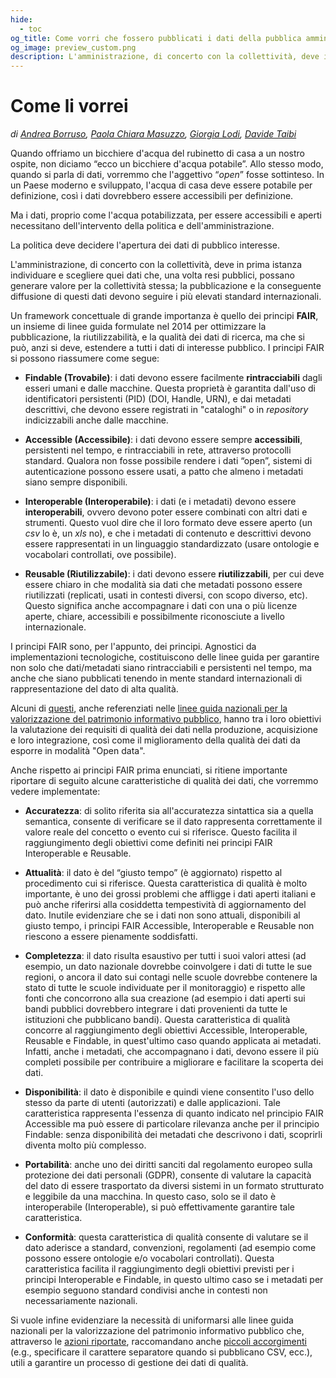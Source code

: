 ```yaml
---
hide:
  - toc
og_title: Come vorri che fossero pubblicati i dati della pubblica amministrazione
og_image: preview_custom.png
description: L'amministrazione, di concerto con la collettività, deve in prima istanza individuare e scegliere quei dati che, una volta resi pubblici, possano generare valore per la collettività stessa
---
```


# Come li vorrei

*di [Andrea Borruso](https://twitter.com/aborruso), [Paola Chiara Masuzzo](https://twitter.com/pcmasuzzo), [Giorgia Lodi](https://twitter.com/GiorgiaLodi), [Davide Taibi](https://twitter.com/dataibi)*

Quando offriamo un bicchiere d'acqua del rubinetto di casa a un nostro ospite, non diciamo “ecco un bicchiere d'acqua potabile”. Allo stesso modo, quando si parla di dati, vorremmo che l'aggettivo “*open*” fosse sottinteso.
In un Paese moderno e sviluppato, l'acqua di casa deve essere potabile per definizione, così i dati dovrebbero essere accessibili per definizione.

Ma i dati, proprio come l'acqua potabilizzata, per essere accessibili e aperti necessitano dell'intervento della politica e dell'amministrazione.

La politica deve decidere l'apertura dei dati di pubblico interesse.

L'amministrazione, di concerto con la collettività, deve in prima istanza individuare e scegliere quei dati che, una volta resi pubblici, possano generare valore per la collettività stessa; la pubblicazione e la conseguente diffusione di questi dati devono seguire i più elevati standard internazionali.

Un framework concettuale di grande importanza è quello dei principi **FAIR**, un insieme di linee guida formulate nel 2014 per ottimizzare la pubblicazione, la riutilizzabilità, e la qualità dei dati di ricerca, ma che si può, anzi si deve, estendere a tutti i dati di interesse pubblico. I principi FAIR si possono riassumere come segue:

  - **Findable (Trovabile)**: i dati devono essere facilmente **rintracciabili** dagli esseri umani e dalle macchine. Questa proprietà è garantita dall'uso di identificatori persistenti (PID) (DOI, Handle, URN), e dai metadati descrittivi, che devono essere registrati in "cataloghi" o in *repository* indicizzabili anche dalle macchine.

  - **Accessible (Accessibile)**: i dati devono essere sempre **accessibili**, persistenti nel tempo, e rintracciabili in rete, attraverso protocolli standard. Qualora non fosse possibile rendere i dati “open”, sistemi di autenticazione possono essere usati, a patto che almeno i metadati siano sempre disponibili.

  - **Interoperable (Interoperabile)**: i dati (e i metadati) devono essere **interoperabili**, ovvero devono poter essere combinati con altri dati e strumenti. Questo vuol dire che il loro formato deve essere aperto (un *csv* lo è, un *xls* no), e che i metadati di contenuto e descrittivi devono essere rappresentati in un linguaggio standardizzato (usare ontologie e vocabolari controllati, ove possibile).

  - **Reusable (Riutilizzabile)**: i dati devono essere **riutilizzabili**, per cui deve essere chiaro in che modalità sia dati che metadati possono essere riutilizzati (replicati, usati in contesti diversi, con scopo diverso, etc). Questo significa anche accompagnare i dati con una o più licenze aperte, chiare, accessibili e possibilmente riconosciute a livello internazionale.

I principi FAIR sono, per l'appunto, dei principi. Agnostici da implementazioni tecnologiche, costituiscono delle linee guida per garantire non solo che dati/metadati siano rintracciabili e persistenti nel tempo, ma anche che siano pubblicati tenendo in mente standard internazionali di rappresentazione del dato di alta qualità.

Alcuni di [questi](http://www.iso25000.it/styled-19/), anche referenziati nelle [linee guida nazionali per la valorizzazione del patrimonio informativo pubblico](https://docs.italia.it/italia/daf/lg-patrimonio-pubblico/it/stabile/aspettiorg.html#qualita-dei-dati), hanno tra i loro obiettivi la valutazione dei requisiti di qualità dei dati nella produzione, acquisizione e loro integrazione, così come il miglioramento della qualità dei dati da esporre in modalità "Open data".

Anche rispetto ai principi FAIR prima enunciati, si ritiene importante riportare di seguito alcune caratteristiche di qualità dei dati, che vorremmo vedere implementate:

  - **Accuratezza**: di solito riferita sia all'accuratezza sintattica sia a quella semantica, consente di verificare se il dato rappresenta correttamente il valore reale del concetto o evento cui si riferisce. Questo facilita il raggiungimento degli obiettivi come definiti nei principi FAIR Interoperable e Reusable.

  - **Attualità**: il dato è del “giusto tempo” (è aggiornato) rispetto al procedimento cui si riferisce. Questa caratteristica di qualità è molto importante, è uno dei grossi problemi che affligge i dati aperti italiani e può anche riferirsi alla cosiddetta tempestività di aggiornamento del dato. Inutile evidenziare che se i dati non sono attuali, disponibili al giusto tempo, i principi FAIR Accessible, Interoperable e Reusable non riescono a essere pienamente soddisfatti.

  - **Completezza**: il dato risulta esaustivo per tutti i suoi valori attesi (ad esempio, un dato nazionale dovrebbe coinvolgere i dati di tutte le sue regioni, o ancora il dato sui contagi nelle scuole dovrebbe contenere la stato di tutte le scuole individuate per il monitoraggio) e rispetto alle fonti che concorrono alla sua creazione (ad esempio i dati aperti sui bandi pubblici dovrebbero integrare i dati provenienti da tutte le istituzioni che pubblicano bandi). Questa caratteristica di qualità concorre al raggiungimento degli obiettivi Accessible, Interoperable, Reusable e Findable, in quest'ultimo caso quando applicata ai metadati. Infatti, anche i metadati, che accompagnano i dati, devono essere il più completi possibile per contribuire a migliorare e facilitare la scoperta dei dati.

  - **Disponibilità**: il dato è disponibile e quindi viene consentito l'uso dello stesso da parte di utenti (autorizzati) e dalle applicazioni. Tale caratteristica rappresenta l'essenza di quanto indicato nel principio FAIR Accessible ma può essere di particolare rilevanza anche per il principio Findable: senza disponibilità dei metadati che descrivono i dati, scoprirli diventa molto più complesso.

  - **Portabilità**: anche uno dei diritti sanciti dal regolamento europeo sulla protezione dei dati personali (GDPR), consente di valutare la capacità del dato di essere trasportato da diversi sistemi in un formato strutturato e leggibile da una macchina. In questo caso, solo se il dato è interoperabile (Interoperable), si può effettivamente garantire tale caratteristica.

  - **Conformità**: questa caratteristica di qualità consente di valutare se il dato aderisce a standard, convenzioni, regolamenti (ad esempio come possono essere ontologie e/o vocabolari controllati). Questa caratteristica facilita il raggiungimento degli obiettivi previsti per i principi Interoperable e Findable, in questo ultimo caso se i metadati per esempio seguono standard condivisi anche in contesti non necessariamente nazionali.

Si vuole infine evidenziare la necessità di uniformarsi alle linee guida nazionali per la valorizzazione del patrimonio informativo pubblico che, attraverso le [azioni riportate](https://docs.italia.it/italia/daf/lg-patrimonio-pubblico/it/stabile/riepilogoazioni.html), raccomandano anche [piccoli accorgimenti](https://docs.italia.it/italia/daf/lg-patrimonio-pubblico/it/stabile/arch.html#formati-aperti-per-i-dati-e-documenti) (e.g., specificare il carattere separatore quando si pubblicano CSV, ecc.), utili a garantire un processo di gestione dei dati di qualità.
